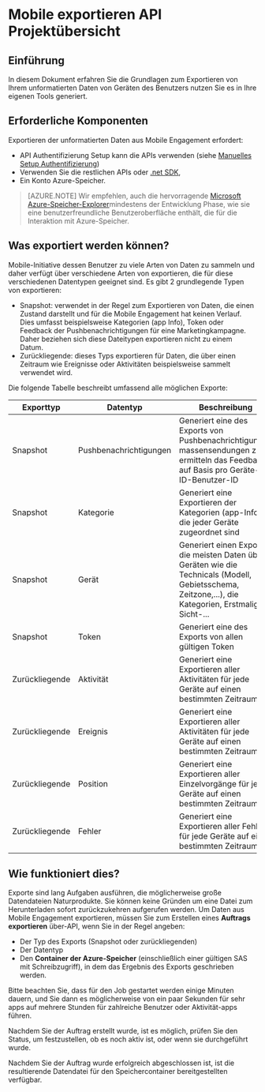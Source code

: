 <properties
    pageTitle="Mobile exportieren API Projektübersicht"
    description="Erlernen Sie die Grundlagen zum Exportieren von Ihrer unformatierten Daten, die auf des Benutzers Geräten nutzen Sie es in Ihre eigenen tools"
    services="mobile-engagement"
    documentationCenter="mobile"
    authors="kpiteira"
    manager="erikre"
    editor=""/>

<tags
    ms.service="mobile-engagement"
    ms.devlang="na"
    ms.topic="article"
    ms.tgt_pltfrm="mobile-multiple"
    ms.workload="mobile"
    ms.date="04/26/2016"
    ms.author="kpiteira"/>

# <a name="mobile-engagement-export-api-overview"></a>Mobile exportieren API Projektübersicht

## <a name="introduction"></a>Einführung

In diesem Dokument erfahren Sie die Grundlagen zum Exportieren von Ihrem unformatierten Daten von Geräten des Benutzers nutzen Sie es in Ihre eigenen Tools generiert.

## <a name="pre-requisites"></a>Erforderliche Komponenten

Exportieren der unformatierten Daten aus Mobile Engagement erfordert:

- API Authentifizierung Setup kann die APIs verwenden (siehe [Manuelles Setup Authentifizierung](mobile-engagement-api-authentication-manual.md))
- Verwenden Sie die restlichen APIs oder [.net SDK](mobile-engagement-dotnet-sdk-service-api.md),
- Ein Konto Azure-Speicher.

>[AZURE.NOTE] Wir empfehlen, auch die hervorragende [Microsoft Azure-Speicher-Explorer](http://storageexplorer.com/)mindestens der Entwicklung Phase, wie sie eine benutzerfreundliche Benutzeroberfläche enthält, die für die Interaktion mit Azure-Speicher.

## <a name="what-can-be-exported"></a>Was exportiert werden können?

Mobile-Initiative dessen Benutzer zu viele Arten von Daten zu sammeln und daher verfügt über verschiedene Arten von exportieren, die für diese verschiedenen Datentypen geeignet sind.
Es gibt 2 grundlegende Typen von exportieren:

- Snapshot: verwendet in der Regel zum Exportieren von Daten, die einen Zustand darstellt und für die Mobile Engagement hat keinen Verlauf. Dies umfasst beispielsweise Kategorien (app Info), Token oder Feedback der Pushbenachrichtigungen für eine Marketingkampagne. Daher beziehen sich diese Dateitypen exportieren nicht zu einem Datum.
- Zurückliegende: dieses Typs exportieren für Daten, die über einen Zeitraum wie Ereignisse oder Aktivitäten beispielsweise sammelt verwendet wird.

Die folgende Tabelle beschreibt umfassend alle möglichen Exporte:

| Exporttyp | Datentyp | Beschreibung                                                                                                                                 |
|-------------|-----------|---------------------------------------------------------------------------------------------------------------------------------------------|
| Snapshot    | Pushbenachrichtigungen      | Generiert eine des Exports von Pushbenachrichtigungen massensendungen zu ermitteln das Feedback auf Basis pro Geräte-ID-Benutzer-ID                                                              |
| Snapshot    | Kategorie       | Generiert eine Exportieren der Kategorien (app-Info), die jeder Geräte zugeordnet sind                                                                       |
| Snapshot    | Gerät    | Generiert einen Export die meisten Daten über Geräten wie die Technicals (Modell, Gebietsschema, Zeitzone,...), die Kategorien, Erstmaliges Sicht-... |
| Snapshot    | Token     | Generiert eine des Exports von allen gültigen Token                                                                                                 |
| Zurückliegende  | Aktivität  | Generiert eine Exportieren aller Aktivitäten für jede Geräte auf einen bestimmten Zeitraum                                                           |
| Zurückliegende  | Ereignis     | Generiert eine Exportieren aller Aktivitäten für jede Geräte auf einen bestimmten Zeitraum                                                           |
| Zurückliegende  | Position       | Generiert eine Exportieren aller Einzelvorgänge für jeden Geräte auf einen bestimmten Zeitraum                                                                 |
| Zurückliegende  | Fehler     | Generiert eine Exportieren aller Fehler für jede Geräte auf einen bestimmten Zeitraum                                                               |

## <a name="how-does-it-work"></a>Wie funktioniert dies?

Exporte sind lang Aufgaben ausführen, die möglicherweise große Datendateien Naturprodukte. Sie können keine Gründen um eine Datei zum Herunterladen sofort zurückzukehren aufgerufen werden.
Um Daten aus Mobile Engagement exportieren, müssen Sie zum Erstellen eines **Auftrags exportieren** über-API, wenn Sie in der Regel angeben:

- Der Typ des Exports (Snapshot oder zurückliegenden)
- Der Datentyp
- Den **Container der Azure-Speicher** (einschließlich einer gültigen SAS mit Schreibzugriff), in dem das Ergebnis des Exports geschrieben werden.

Bitte beachten Sie, dass für den Job gestartet werden einige Minuten dauern, und Sie dann es möglicherweise von ein paar Sekunden für sehr apps auf mehrere Stunden für zahlreiche Benutzer oder Aktivität-apps führen.

Nachdem Sie der Auftrag erstellt wurde, ist es möglich, prüfen Sie den Status, um festzustellen, ob es noch aktiv ist, oder wenn sie durchgeführt wurde.

Nachdem Sie der Auftrag wurde erfolgreich abgeschlossen ist, ist die resultierende Datendatei für den Speichercontainer bereitgestellten verfügbar.
